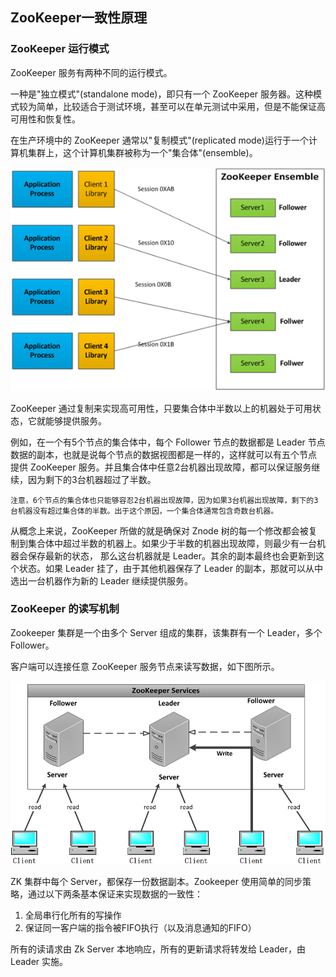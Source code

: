 ## ZooKeeper一致性原理

### ZooKeeper 运行模式

ZooKeeper 服务有两种不同的运行模式。

一种是"独立模式"(standalone mode)，即只有一个 ZooKeeper 服务器。这种模式较为简单，比较适合于测试环境，甚至可以在单元测试中采用，但是不能保证高可用性和恢复性。

在生产环境中的 ZooKeeper 通常以"复制模式"(replicated mode)运行于一个计算机集群上，这个计算机集群被称为一个"集合体"(ensemble)。

![](../../images/zk%20集群.png)

ZooKeeper 通过复制来实现高可用性，只要集合体中半数以上的机器处于可用状态，它就能够提供服务。

例如，在一个有5个节点的集合体中，每个 Follower 节点的数据都是 Leader 节点数据的副本，也就是说每个节点的数据视图都是一样的，这样就可以有五个节点
提供 ZooKeeper 服务。并且集合体中任意2台机器出现故障，都可以保证服务继续，因为剩下的3台机器超过了半数。

`注意，6个节点的集合体也只能够容忍2台机器出现故障，因为如果3台机器出现故障，剩下的3台机器没有超过集合体的半数。出于这个原因，一个集合体通常包含奇数台机器。`

从概念上来说，ZooKeeper 所做的就是确保对 Znode 树的每一个修改都会被复制到集合体中超过半数的机器上。如果少于半数的机器出现故障，则最少有一台机器会保存最新的状态，
那么这台机器就是 Leader。其余的副本最终也会更新到这个状态。如果 Leader 挂了，由于其他机器保存了 Leader 的副本，那就可以从中选出一台机器作为新的 Leader 继续提供服务。

### ZooKeeper 的读写机制

Zookeeper 集群是一个由多个 Server 组成的集群，该集群有一个 Leader，多个 Follower。

客户端可以连接任意 ZooKeeper 服务节点来读写数据，如下图所示。

![](../../images/zk%20集群服务.png)

ZK 集群中每个 Server，都保存一份数据副本。Zookeeper 使用简单的同步策略，通过以下两条基本保证来实现数据的一致性：
1. 全局串行化所有的写操作
2. 保证同一客户端的指令被FIFO执行（以及消息通知的FIFO）

所有的读请求由 Zk Server 本地响应，所有的更新请求将转发给 Leader，由 Leader 实施。
